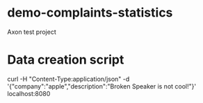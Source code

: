 # demo-complaints-statistics
Axon test project

# Data creation script
curl -H "Content-Type:application/json" -d '{"company":"apple","description":"Broken Speaker is not cool!"}' localhost:8080
